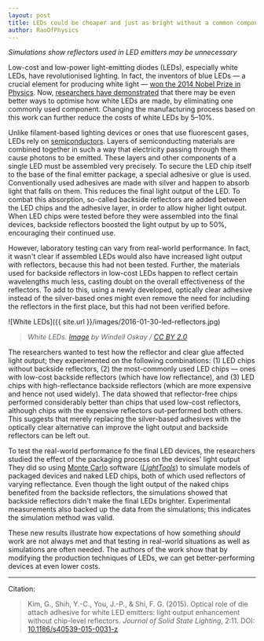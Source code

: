 ```yaml
---
layout: post
title: LEDs could be cheaper and just as bright without a common component
author: RaoOfPhysics
---
```


_Simulations show reflectors used in LED emitters may be unnecessary_

Low-cost and low-power light-emitting diodes (LEDs), especially white LEDs, have revolutionised lighting.
In fact, the inventors of blue LEDs &mdash; a crucial element for producing white light &mdash; [won the 2014 Nobel Prize in Physics](http://www.nature.com/news/nobel-for-blue-led-that-revolutionized-lighting-1.16092).
Now, [researchers have demonstrated](http://dx.doi.org/10.1186/s40539-015-0031-z) that there may be even better ways to optimise how white LEDs are made, by eliminating one commonly used component.
Changing the manufacturing process based on this work can further reduce the costs of white LEDs by 5–10%.

Unlike filament-based lighting devices or ones that use fluorescent gases, LEDs rely on [semiconductors](https://en.wikipedia.org/wiki/Semiconductor).
Layers of semiconducting materials are combined together in such a way that electricity passing through them cause photons to be emitted.
These layers and other components of a single LED must be assembled very precisely.
To secure the LED chip itself to the base of the final emitter package, a special adhesive or glue is used.
Conventionally used adhesives are made with silver and happen to absorb light that falls on them.
This reduces the final light output of the LED.
To combat this absorption, so-called backside reflectors are added between the LED chips and the adhesive layer, in order to allow higher light output.
When LED chips were tested before they were assembled into the final devices, backside reflectors boosted the light output by up to 50%, encouraging their continued use.

However, laboratory testing can vary from real-world performance.
In fact, it wasn't clear if assembled LEDs would also have increased light output with reflectors, because this had not been tested.
Further, the materials used for backside reflectors in low-cost LEDs happen to reflect certain wavelengths much less, casting doubt on the overall effectiveness of the reflectors.
To add to this, using a newly developed, optically clear adhesive instead of the silver-based ones might even remove the need for including the reflectors in the first place, but this had not been verified before.

![White LEDs]({{ site.url }}/images/2016-01-30-led-reflectors.jpg)

> _White LEDs. [Image](https://www.flickr.com/photos/oskay/2230059807/) by Windell Oskay / [CC BY 2.0](https://creativecommons.org/licenses/by/2.0/)_

The researchers wanted to test how the reflector and clear glue affected light output; they experimented on the following combinations: (1) LED chips without backside reflectors, (2) the most-commonly used LED chips &mdash; ones with low-cost backside reflectors (which have low reflectance), and (3) LED chips with high-reflectance backside reflectors (which are more expensive and hence not used widely).
The data showed that reflector-free chips performed considerably better than chips that used low-cost reflectors, although chips with the expensive reflectors out-performed both others.
This suggests that merely replacing the silver-based adhesives with the optically clear alternative can improve the light output and backside reflectors can be left out.

To test the real-world performance fo the final LED devices, the researchers studied the effect of the packaging process on the devices' light output
They did so using [Monte Carlo](https://en.wikipedia.org/wiki/Monte_Carlo_method) software ([*LightTools*](https://optics.synopsys.com/lighttools/lighttools-feature-details.html)) to simulate models of packaged devices and naked LED chips, both of which used reflectors of varying reflectance.
Even though the light output of the naked chips benefited from the backside reflectors, the simulations showed that backside reflectors didn't make the final LEDs brighter.
Experimental measurements also backed up the data from the simulations; this indicates the simulation method was valid.

These new results illustrate how expectations of how something *should* work are not always met and that testing in real-world situations as well as simulations are often needed.
The authors of the work show that by modifying the production techniques of LEDs, we can get better-performing devices at even lower costs.

---
Citation:

> Kim, G., Shih, Y.-C., You, J.-P., & Shi, F. G. (2015). Optical role of die attach adhesive for white LED emitters: light output enhancement without chip-level reflectors. _Journal of Solid State Lighting_, 2:11. DOI: [10.1186/s40539-015-0031-z](http://dx.doi.org/10.1186/s40539-015-0031-z)
